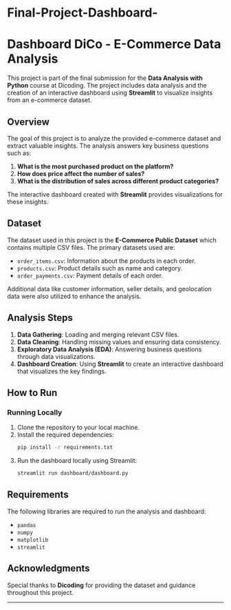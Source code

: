 # Final-Project-Dashboard-

# Dashboard DiCo - E-Commerce Data Analysis

This project is part of the final submission for the **Data Analysis with Python** course at Dicoding. The project includes data analysis and the creation of an interactive dashboard using **Streamlit** to visualize insights from an e-commerce dataset.

## Overview
The goal of this project is to analyze the provided e-commerce dataset and extract valuable insights. The analysis answers key business questions such as:
1. **What is the most purchased product on the platform?**
2. **How does price affect the number of sales?**
3. **What is the distribution of sales across different product categories?**

The interactive dashboard created with **Streamlit** provides visualizations for these insights.

## Dataset
The dataset used in this project is the **E-Commerce Public Dataset** which contains multiple CSV files. The primary datasets used are:
- `order_items.csv`: Information about the products in each order.
- `products.csv`: Product details such as name and category.
- `order_payments.csv`: Payment details of each order.
  
Additional data like customer information, seller details, and geolocation data were also utilized to enhance the analysis.

## Analysis Steps
1. **Data Gathering**: Loading and merging relevant CSV files.
2. **Data Cleaning**: Handling missing values and ensuring data consistency.
3. **Exploratory Data Analysis (EDA)**: Answering business questions through data visualizations.
4. **Dashboard Creation**: Using **Streamlit** to create an interactive dashboard that visualizes the key findings.


## How to Run
### Running Locally
1. Clone the repository to your local machine.
2. Install the required dependencies:
   ```bash
   pip install -r requirements.txt
   ```
3. Run the dashboard locally using Streamlit:
   ```bash
   streamlit run dashboard/dashboard.py
   ```

## Requirements
The following libraries are required to run the analysis and dashboard:
- `pandas`
- `numpy`
- `matplotlib`
- `streamlit`

## Acknowledgments
Special thanks to **Dicoding** for providing the dataset and guidance throughout this project.

---

